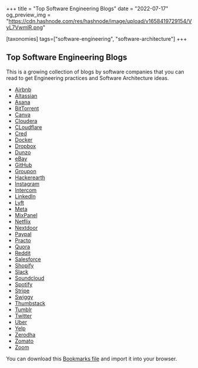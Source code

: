+++
title = "Top Software Engineering Blogs"
date = "2022-07-17"
og_preview_img = "https://cdn.hashnode.com/res/hashnode/image/upload/v1658419729154/VyL7VwmlR.png"

[taxonomies]
tags=["software-engineering", "software-architecture"]
+++

## Top Software Engineering Blogs

This is a growing collection of blogs by software companies that you can read to get Engineering practices and Software Architecture ideas.

- [Airbnb](https://medium.com/airbnb-engineering)
- [Altassian](https://blog.developer.atlassian.com/)
- [Asana](https://blog.asana.com/category/eng/)
- [BitTorrent](https://engineering.bittorrent.com/)
- [Canva](https://canvatechblog.com/)
- [Cloudera](https://blog.cloudera.com/category/technical/)
- [CLoudflare](https://blog.cloudflare.com/tag/engineering/)
- [Cred](https://engineering.cred.club/)
- [Docker](https://www.docker.com/blog/category/engineering/)
- [Dropbox](https://dropbox.tech/)
- [Dunzo](https://blog.dunzo.com/tagged/engineering)
- [eBay](https://tech.ebayinc.com/engineering/)
- [GitHub](https://github.blog/category/engineering/)
- [Groupon](https://medium.com/groupon-eng)
- [Hackerearth](https://engineering.hackerearth.com/)
- [Instagram](https://instagram-engineering.com/)
- [Intercom](https://www.intercom.com/blog/engineering/)
- [LinkedIn](https://engineering.linkedin.com/)
- [Lyft](https://eng.lyft.com/tagged/mobile)
- [Meta](https://engineering.fb.com/)
- [MixPanel](https://mixpanel.com/blog/)
- [Netflix](https://netflixtechblog.com/)
- [Nextdoor](https://engblog.nextdoor.com/)
- [Paypal](https://medium.com/paypal-tech)
- [Practo](https://medium.com/practo-engineering)
- [Quora](https://quoraengineering.quora.com/)
- [Reddit](https://www.redditinc.com/blog)
- [Salesforce](https://developer.salesforce.com/blogs)
- [Shopify](https://shopify.engineering/)
- [Slack](https://slack.engineering/)
- [Soundcloud](https://developers.soundcloud.com/blog/)
- [Spotify](https://engineering.atspotify.com/)
- [Stripe](https://stripe.com/blog/engineering)
- [Swiggy](https://bytes.swiggy.com/)
- [Thumbstack](https://medium.com/thumbtack-engineering)
- [Tumblr](https://yahooeng.tumblr.com/)
- [Twitter](https://blog.twitter.com/engineering/en_us/topics/insights)
- [Uber](https://eng.uber.com/)
- [Yelp](https://engineeringblog.yelp.com/)
- [Zerodha](https://zerodha.tech/)
- [Zomato](https://www.zomato.com/blog/category/technology)
- [Zoom](https://medium.com/zoom-developer-blog)

You can download this [Bookmarks file](https://drive.google.com/file/d/1br6haCJETLhMLRpIQZ3RCbB0qAOLea-V/view?usp=sharing) and import it into your browser.
